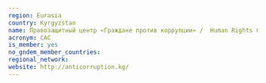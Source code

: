```yaml
---
region: Eurasia
country: Kyrgyzstan
name: Правозащитный центр «Граждане против коррупции» /  Human Rights Center "Citizens Against Corruption" (CAC) 
acronym: CAC
is_member: yes
no_gndem_member_countries: 
regional_network: 
website: http://anticorruption.kg/
---
```

